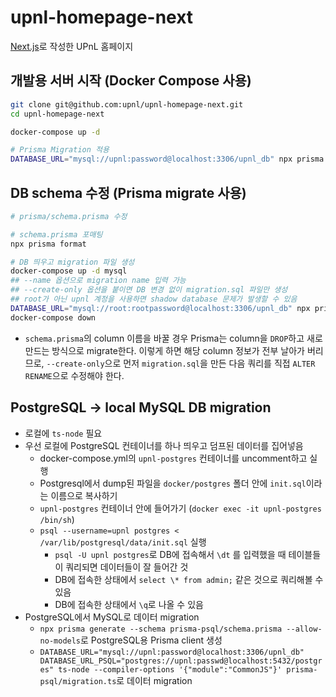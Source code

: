 # upnl-homepage-next

[Next.js](https://nextjs.org/)로 작성한 UPnL 홈페이지

## 개발용 서버 시작 (Docker Compose 사용)

```bash
git clone git@github.com:upnl/upnl-homepage-next.git
cd upnl-homepage-next

docker-compose up -d

# Prisma Migration 적용
DATABASE_URL="mysql://upnl:password@localhost:3306/upnl_db" npx prisma migrate deploy
```

## DB schema 수정 (Prisma migrate 사용)

```bash
# prisma/schema.prisma 수정

# schema.prisma 포매팅
npx prisma format

# DB 띄우고 migration 파일 생성
docker-compose up -d mysql
## --name 옵션으로 migration name 입력 가능
## --create-only 옵션을 붙이면 DB 변경 없이 migration.sql 파일만 생성
## root가 아닌 upnl 계정을 사용하면 shadow database 문제가 발생할 수 있음
DATABASE_URL="mysql://root:rootpassword@localhost:3306/upnl_db" npx prisma migrate dev
docker-compose down
```

- `schema.prisma`의 column 이름을 바꿀 경우 Prisma는 column을 `DROP`하고 새로 만드는 방식으로 migrate한다. 이렇게 하면 해당 column 정보가 전부 날아가 버리므로, `--create-only`으로 먼저 `migration.sql`을 만든 다음 쿼리를 직접 `ALTER RENAME`으로 수정해야 한다.

## PostgreSQL -> local MySQL DB migration

- 로컬에 `ts-node` 필요
- 우선 로컬에 PostgreSQL 컨테이너를 하나 띄우고 덤프된 데이터를 집어넣음
  - docker-compose.yml의 `upnl-postgres` 컨테이너를 uncomment하고 실행
  - Postgresql에서 dump된 파일을 `docker/postgres` 폴더 안에 `init.sql`이라는 이름으로 복사하기
  - `upnl-postgres` 컨테이너 안에 들어가기 (`docker exec -it upnl-postgres /bin/sh`)
  - `psql --username=upnl postgres < /var/lib/postgresql/data/init.sql` 실행
    - `psql -U upnl postgres`로 DB에 접속해서 `\dt` 를 입력했을 때 테이블들이 쿼리되면 데이터들이 잘 들어간 것
    - DB에 접속한 상태에서 `select \* from admin;` 같은 것으로 쿼리해볼 수 있음
    - DB에 접속한 상태에서 `\q`로 나올 수 있음
- PostgreSQL에서 MySQL로 데이터 migration
  - `npx prisma generate --schema prisma-psql/schema.prisma --allow-no-models`로 PostgreSQL용 Prisma client 생성
  - `DATABASE_URL="mysql://upnl:password@localhost:3306/upnl_db" DATABASE_URL_PSQL="postgres://upnl:passwd@localhost:5432/postgres" ts-node --compiler-options '{"module":"CommonJS"}' prisma-psql/migration.ts`로 데이터 migration
